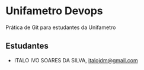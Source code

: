 # Unifametro Devops

Prática de Git para estudantes da Unifametro

## Estudantes
- ITALO IVO SOARES DA SILVA, italojdm@gmail.com
